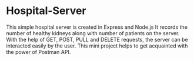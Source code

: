 # Hospital-Server
This simple hospital server is created in Express and Node.js 
It records the number of healthy kidneys along with number of patients on the server. With the help of GET, POST, PULL and DELETE requests, the server can be interacted easily by the user. This mini project helps to get acquainted with the power of Postman API. 
